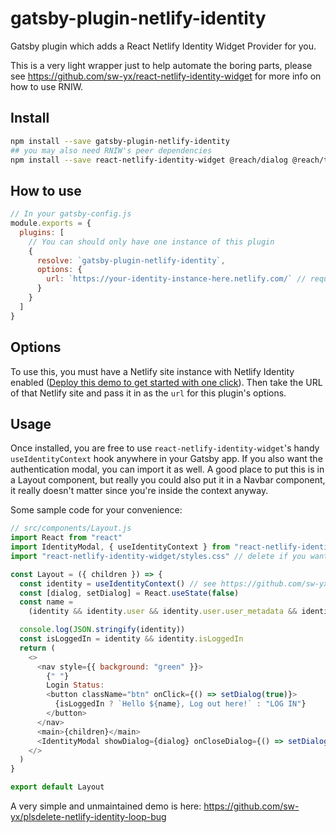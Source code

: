 # gatsby-plugin-netlify-identity

Gatsby plugin which adds a React Netlify Identity Widget Provider for you.

This is a very light wrapper just to help automate the boring parts, please see https://github.com/sw-yx/react-netlify-identity-widget for more info on how to use RNIW.

## Install

```bash
npm install --save gatsby-plugin-netlify-identity
## you may also need RNIW's peer dependencies
npm install --save react-netlify-identity-widget @reach/dialog @reach/tabs @reach/visually-hidden
```

## How to use

```javascript
// In your gatsby-config.js
module.exports = {
  plugins: [
    // You can should only have one instance of this plugin
    {
      resolve: `gatsby-plugin-netlify-identity`,
      options: {
        url: `https://your-identity-instance-here.netlify.com/` // required!
      }
    }
  ]
}
```

## Options

To use this, you must have a Netlify site instance with Netlify Identity enabled ([Deploy this demo to get started with one click](https://app.netlify.com/start/deploy?repository=https://github.com/sw-yx/jamstack-hackathon-starter&stack=cms)). Then take the URL of that Netlify site and pass it in as the `url` for this plugin's options.

## Usage

Once installed, you are free to use `react-netlify-identity-widget`'s handy `useIdentityContext` hook anywhere in your Gatsby app. If you also want the authentication modal, you can import it as well. A good place to put this is in a Layout component, but really you could also put it in a Navbar component, it really doesn't matter since you're inside the context anyway.

Some sample code for your convenience:

```js
// src/components/Layout.js
import React from "react"
import IdentityModal, { useIdentityContext } from "react-netlify-identity-widget"
import "react-netlify-identity-widget/styles.css" // delete if you want to bring your own CSS

const Layout = ({ children }) => {
  const identity = useIdentityContext() // see https://github.com/sw-yx/react-netlify-identity for api of this identity object
  const [dialog, setDialog] = React.useState(false)
  const name =
    (identity && identity.user && identity.user.user_metadata && identity.user.user_metadata.name) || "NoName"

  console.log(JSON.stringify(identity))
  const isLoggedIn = identity && identity.isLoggedIn
  return (
    <>
      <nav style={{ background: "green" }}>
        {" "}
        Login Status:
        <button className="btn" onClick={() => setDialog(true)}>
          {isLoggedIn ? `Hello ${name}, Log out here!` : "LOG IN"}
        </button>
      </nav>
      <main>{children}</main>
      <IdentityModal showDialog={dialog} onCloseDialog={() => setDialog(false)} />
    </>
  )
}

export default Layout
```

A very simple and unmaintained demo is here: https://github.com/sw-yx/plsdelete-netlify-identity-loop-bug
